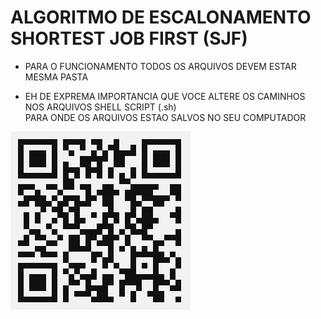 # ALGORITMO DE ESCALONAMENTO SHORTEST JOB FIRST (SJF)

* PARA O FUNCIONAMENTO TODOS OS ARQUIVOS DEVEM ESTAR MESMA PASTA

* EH DE EXPREMA IMPORTANCIA QUE VOCE ALTERE OS CAMINHOS NOS ARQUIVOS SHELL SCRIPT (.sh) </br>
PARA ONDE OS ARQUIVOS ESTAO SALVOS NO SEU COMPUTADOR

![alt text](https://github.com/lkaranl/escalonamento/raw/master/SJF.png)
